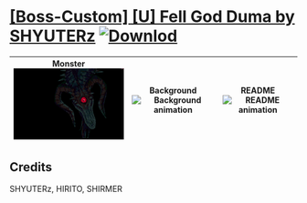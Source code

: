 # [\[Boss-Custom\] \[U\] Fell God Duma by SHYUTERz](./) [![Downlod](https://img.shields.io/badge/Download--red?style=social&logo=github)](https://minhaskamal.github.io/DownGit/#/home?url=https://github.com/Klokinator/FE-Repo/tree/main/Battle%20Animations%2FMonsters%20-%20Dragons%20and%20Special%2F%5BBoss-Custom%5D%20%5BU%5D%20Fell%20God%20Duma%20by%20SHYUTERz)

| <b>Monster</b><br/><img alt="Monster animation" src="./8.%20Monster%20%7BSHYUTERz%7D/Monster.gif"/> | <b>Background</b><br/><img alt="Background animation" src="./Background%20Darkening%20Event/Background.gif"/> | <b>README</b><br/><img alt="README animation" src="./README%20-%20Transformation%20SFX%20Notes/README.gif"/> |
| :---: | :---: | :---: |

## Credits

SHYUTERz, HIRITO, SHIRMER

